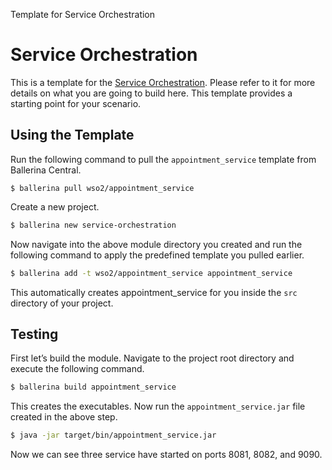 Template for Service Orchestration

# Service Orchestration 

This is a template for the [Service Orchestration](https://ei.docs.wso2.com/en/latest/ballerina-integrator/learn/tutorials/integration-patterns-and-soa/service-orchestration/1/). Please refer to it for more details on what you are going to build here. This template provides a starting point for your scenario. 


## Using the Template

Run the following command to pull the `appointment_service` template from Ballerina Central.

```
$ ballerina pull wso2/appointment_service
```

Create a new project.

```bash
$ ballerina new service-orchestration
```

Now navigate into the above module directory you created and run the following command to apply the predefined template you pulled earlier.

```bash
$ ballerina add -t wso2/appointment_service appointment_service
```

This automatically creates appointment_service for you inside the `src` directory of your project.  

## Testing

First let’s build the module. Navigate to the project root directory and execute the following command.

```bash
$ ballerina build appointment_service 
```

This creates the executables. Now run the `appointment_service.jar` file created in the above step.

```bash
$ java -jar target/bin/appointment_service.jar
```

Now we can see three service have started on ports 8081, 8082, and 9090.    